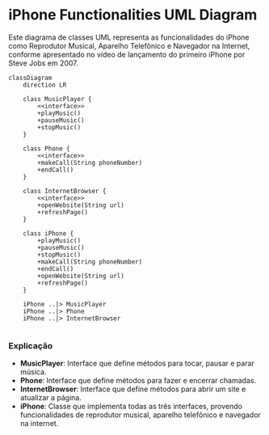 # iPhone Functionalities UML Diagram

Este diagrama de classes UML representa as funcionalidades do iPhone como Reprodutor Musical, Aparelho Telefônico e Navegador na Internet, conforme apresentado no vídeo de lançamento do primeiro iPhone por Steve Jobs em 2007.

```mermaid
classDiagram
    direction LR

    class MusicPlayer {
        <<interface>>
        +playMusic()
        +pauseMusic()
        +stopMusic()
    }

    class Phone {
        <<interface>>
        +makeCall(String phoneNumber)
        +endCall()
    }

    class InternetBrowser {
        <<interface>>
        +openWebsite(String url)
        +refreshPage()
    }

    class iPhone {
        +playMusic()
        +pauseMusic()
        +stopMusic()
        +makeCall(String phoneNumber)
        +endCall()
        +openWebsite(String url)
        +refreshPage()
    }

    iPhone ..|> MusicPlayer
    iPhone ..|> Phone
    iPhone ..|> InternetBrowser


```
### Explicação

- **MusicPlayer**: Interface que define métodos para tocar, pausar e parar música.
- **Phone**: Interface que define métodos para fazer e encerrar chamadas.
- **InternetBrowser**: Interface que define métodos para abrir um site e atualizar a página.
- **iPhone**: Classe que implementa todas as três interfaces, provendo funcionalidades de reprodutor musical, aparelho telefônico e navegador na internet.


